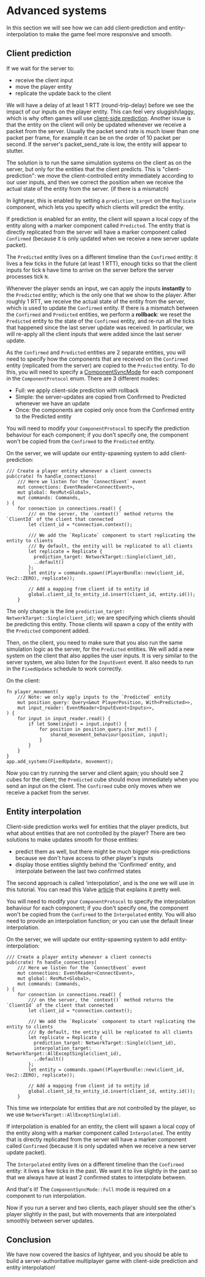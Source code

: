 # Advanced systems

In this section we will see how we can add client-prediction and entity-interpolation to make the game feel more responsive and smooth.

## Client prediction

If we wait for the server to:
- receive the client input
- move the player entity
- replicate the update back to the client

We will have a delay of at least 1 RTT (round-trip-delay) before we see the impact of our inputs on the player entity.
This can feel very sluggish/laggy, which is why often games will use [client-side prediction](https://www.gabrielgambetta.com/client-side-prediction-server-reconciliation.html).
Another issue is that the entity on the client will only be updated whenever we receive a packet from the server. Usually the packet send rate is much lower than one packet per frame,
for example it can be on the order of 10 packet per second. If the server's packet_send_rate is low, the entity will appear to stutter.

The solution is to run the same simulation systems on the client as on the server, but only for the entities that the client predicts.
This is "client-prediction": we move the client-controlled entity immediately according to our user inputs, and then we correct the position
when we receive the actual state of the entity from the server. (if there is a mismatch)

In lightyear, this is enabled by setting a `prediction_target` on the `Replicate` component, which lets you specify
which clients will predict the entity.

If prediction is enabled for an entity, the client will spawn a local copy of the entity along with a marker component called `Predicted`.
The entity that is directly replicated from the server will have a marker component called `Confirmed` (because it is only updated when we receive a new server update packet).

The `Predicted` entity lives on a different timeline than the `Confirmed` entity: it lives a few ticks in the future (at least 1 RTT), enough ticks
so that the client inputs for tick `N` have time to arrive on the server before the server processes tick `N`.

Whenever the player sends an input, we can apply the inputs **instantly** to the `Predicted` entity; which is the only one that we 
show to the player. After roughly 1 RTT, we receive the actual state of the entity from the server, which is used to update the `Confirmed` entity.
If there is a mismatch between the `Confirmed` and `Predicted` entities, we perform a **rollback**: we reset the `Predicted` entity to the state of the `Confirmed` entity,
and re-run all the ticks that happened since the last server update was received. In particular, we will re-apply all the client inputs that were added 
since the last server update.

As the `Confirmed` and `Predicted` entities are 2 separate entities, you will need to specify how the components that are received on the `Confirmed` entity (replicated from the server) are copied to the `Predicted` entity.
To do this, you will need to specify a [ComponentSyncMode](https://docs.rs/lightyear/latest/lightyear/client/components/enum.ComponentSyncMode.html) for each component in the `ComponentProtocol` enum.
There are 3 different modes:
- Full: we apply client-side prediction with rollback
- Simple: the server-updates are copied from Confirmed to Predicted whenever we have an update
- Once: the components are copied only once from the Confirmed entity to the Predicted entity
  
You will need to modify your `ComponentProtocol` to specify the prediction behaviour for each component;
if you don't specify one, the component won't be copied from the `Confirmed` to the `Predicted` entity.


On the server, we will update our entity-spawning system to add client-prediction:
```rust,noplayground
/// Create a player entity whenever a client connects
pub(crate) fn handle_connections(
    /// Here we listen for the `ConnectEvent` event
    mut connections: EventReader<ConnectEvent>,
    mut global: ResMut<Global>,
    mut commands: Commands,
) {
    for connection in connections.read() {
        /// on the server, the `context()` method returns the `ClientId` of the client that connected
        let client_id = *connection.context();
        
        /// We add the `Replicate` component to start replicating the entity to clients
        /// By default, the entity will be replicated to all clients
        let replicate = Replicate {
          prediction_target: NetworkTarget::Single(client_id),
          ..default()
        };
        let entity = commands.spawn((PlayerBundle::new(client_id, Vec2::ZERO), replicate));
        
        // Add a mapping from client id to entity id
        global.client_id_to_entity_id.insert(client_id, entity.id());
    }
```

The only change is the line `prediction_target: NetworkTarget::Single(client_id)`; we are specifying which clients should be predicting this entity.
Those clients will spawn a copy of the entity with the `Predicted` component added.


Then, on the client, you need to make sure that you also run the same simulation logic as the server, for the `Predicted` entities.
We will add a new system on the client that also applies the user inputs. 
It is very similar to the server system, we also listen for the `InputEvent` event. It also needs to run in the `FixedUpdate` schedule to work correctly.

On the client:
```rust,noplayground
fn player_movement(
    /// Note: we only apply inputs to the `Predicted` entity
    mut position_query: Query<&mut PlayerPosition, With<Predicted>>,
    mut input_reader: EventReader<InputEvent<Inputs>>,
) {
    for input in input_reader.read() {
        if let Some(input) = input.input() {
            for position in position_query.iter_mut() {
                shared_movement_behaviour(position, input);
            }
        }
    }
}
app.add_systems(FixedUpdate, movement);
```

Now you can try running the server and client again; you should see 2 cubes for the client; the `Predicted` cube should 
move immediately when you send an input on the client. The `Confirmed` cube only moves when we receive a packet from the server.


## Entity interpolation

Client-side prediction works well for entities that the player predicts, but what about entities that are not controlled by the player?
There are two solutions to make updates smooth for those entities:
- predict them as well, but there might be much bigger mis-predictions because we don't have access to other player's inputs
- display those entities slightly behind the 'Confirmed' entity, and interpolate between the last two confirmed states

The second approach is called 'interpolation', and is the one we will use in this tutorial. You can read this Valve [article](https://developer.valvesoftware.com/wiki/Source_Multiplayer_Networking#Entity_interpolation) that explains it pretty well.

You will need to modify your `ComponentProtocol` to specify the interpolation behaviour for each component;
if you don't specify one, the component won't be copied from the `Confirmed` to the `Interpolated` entity.
You will also need to provide an interpolation function; or you can use the default linear interpolation.

On the server, we will update our entity-spawning system to add entity-interpolation:
```rust,noplayground
/// Create a player entity whenever a client connects
pub(crate) fn handle_connections(
    /// Here we listen for the `ConnectEvent` event
    mut connections: EventReader<ConnectEvent>,
    mut global: ResMut<Global>,
    mut commands: Commands,
) {
    for connection in connections.read() {
        /// on the server, the `context()` method returns the `ClientId` of the client that connected
        let client_id = *connection.context();
        
        /// We add the `Replicate` component to start replicating the entity to clients
        /// By default, the entity will be replicated to all clients
        let replicate = Replicate {
          prediction_target: NetworkTarget::Single(client_id),
          interpolation_target: NetworkTarget::AllExceptSingle(client_id),
          ..default()
        };
        let entity = commands.spawn((PlayerBundle::new(client_id, Vec2::ZERO), replicate));
        
        // Add a mapping from client id to entity id
        global.client_id_to_entity_id.insert(client_id, entity.id());
    }
```

This time we interpolate for entities that are not controlled by the player, so we use `NetworkTarget::AllExceptSingle(id)`.

If interpolation is enabled for an entity, the client will spawn a local copy of the entity along with a marker component called `Interpolated`.
The entity that is directly replicated from the server will have a marker component called `Confirmed` (because it is only updated when we receive a new server update packet).

The `Interpolated` entity lives on a different timeline than the `Confirmed` entity: it lives a few ticks in the past.
We want it to live slightly in the past so that we always have at least 2 confirmed states to interpolate between.

And that's it! The `ComponentSyncMode::Full` mode is required on a component to run interpolation.

Now if you run a server and two clients, each player should see the other's player slightly in the past, but with movements that are interpolated smoothly between server updates.



## Conclusion

We have now covered the basics of lightyear, and you should be able to build a server-authoritative multiplayer game
with client-side prediction and entity interpolation!